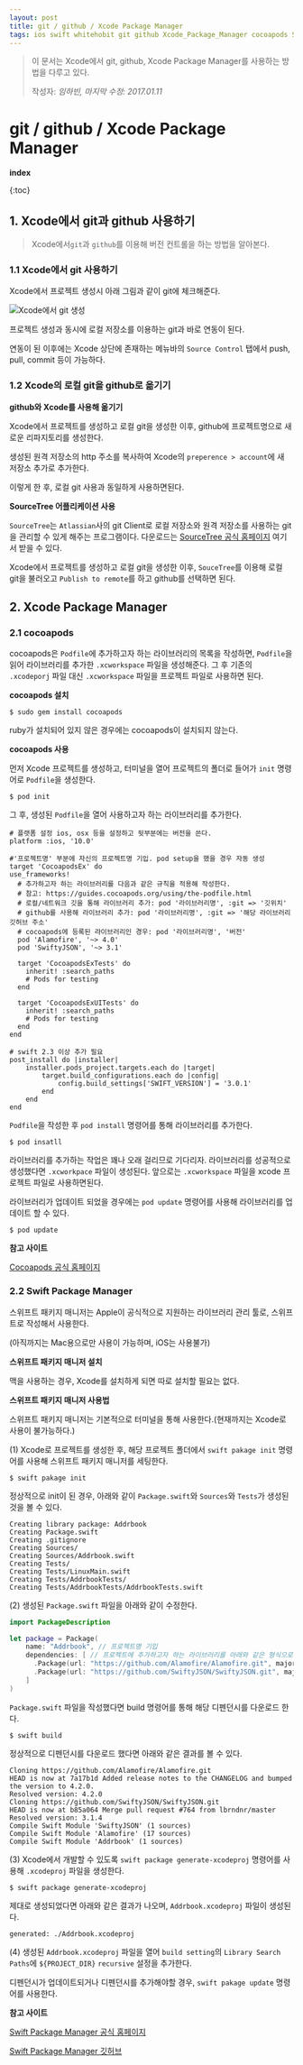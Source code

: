 ```yaml
---
layout: post
title: git / github / Xcode Package Manager
tags: ios swift whitehobit git github Xcode_Package_Manager cocoapods Swift_Package_Manager
---
```

> 이 문서는 Xcode에서 git, github, Xcode Package Manager를 사용하는 방법을 다루고 있다.
>
> 작성자: *임하빈, 마지막 수정: 2017.01.11*

# git / github / Xcode Package Manager

**index**

{:toc}

## 1. Xcode에서 git과 github 사용하기 

> Xcode에서`git`과 `github`를 이용해 버전 컨트롤을 하는 방법을 알아본다.

### 1.1 Xcode에서 git 사용하기

Xcode에서 프로젝트 생성시 아래 그림과 같이 git에 체크해준다.

![Xcode에서 git 생성](https://github.com/whitehobbit/CocoapodsEx/blob/master/iOS%20Study/git.png?raw=true)

프로젝트 생성과 동시에 로컬 저장소를 이용하는 git과 바로 연동이 된다.

연동이 된 이후에는 Xcode 상단에 존재하는 메뉴바의 `Source Control` 탭에서 push, pull, commit 등이 가능하다.



### 1.2 Xcode의 로컬 git을 github로 옮기기

**github와 Xcode를 사용해 옮기기**

Xcode에서 프로젝트를 생성하고 로컬 git을 생성한 이후, github에 프로젝트명으로 새로운 리파지토리를 생성한다. 

생성된 원격 저장소의 http 주소를 복사하여 Xcode의 `preperence > account`에 새 저장소 추가로 추가한다.

이렇게 한 후, 로컬 git 사용과 동일하게 사용하면된다.

**SourceTree 어플리케이션 사용**

`SourceTree`는 `Atlassian`사의 git Client로 로컬 저장소와 원격 저장소를 사용하는 git을 관리할 수 있게 해주는 프로그램이다. 다운로드는  [SourceTree 공식 홈페이지][2] 여기서 받을 수 있다.

Xcode에서 프로젝트를 생성하고 로컬 git을 생성한 이후, `SouceTree`를 이용해 로컬 git을 불러오고 `Publish to remote`를 하고 github를 선택하면 된다. 



## 2. Xcode Package Manager

### 2.1 cocoapods

cocoapods은 `Podfile`에 추가하고자 하는 라이브러리의 목록을 작성하면, `Podfile`을 읽어 라이브러리를 추가한 `.xcworkspace` 파일을 생성해준다. 그 후 기존의 `.xcodeporj` 파일 대신 `.xcworkspace` 파일을 프로젝트 파일로 사용하면 된다.

**cocoapods 설치**

```shell
$ sudo gem install cocoapods
```

ruby가 설치되어 있지 않은 경우에는 cocoapods이 설치되지 않는다.

**cocoapods 사용**

먼저 Xcode 프로젝트를 생성하고, 터미널을 열어 프로젝트의 폴더로 들어가 `init` 명령어로 `Podfile`을 생성한다.

```shell
$ pod init
```

그 후, 생성된 `Podfile`을 열어 사용하고자 하는 라이브러리를 추가한다.

```
# 플랫폼 설정 ios, osx 등을 설정하고 뒷부분에는 버전을 쓴다. 
platform :ios, '10.0' 

#'프로젝트명' 부분에 자신의 프로젝트명 기입. pod setup을 했을 경우 자동 생성
target 'CocoapodsEx' do 
use_frameworks!
  # 추가하고자 하는 라이브러리를 다음과 같은 규칙을 적용해 작성한다.
  # 참고: https://guides.cocoapods.org/using/the-podfile.html
  # 로컬/네트워크 깃을 통해 라이브러리 추가: pod '라이브러리명', :git => '깃위치'
  # github를 사용해 라이브러리 추가: pod '라이브러리명', :git => '해당 라이브러리 깃허브 주소'
  # cocoapods에 등록된 라이브러리인 경우: pod '라이브러리명', '버전'
  pod 'Alamofire', '~> 4.0'
  pod 'SwiftyJSON', '~> 3.1'

  target 'CocoapodsExTests' do
    inherit! :search_paths
    # Pods for testing
  end

  target 'CocoapodsExUITests' do
    inherit! :search_paths
    # Pods for testing
  end
end

# swift 2.3 이상 추가 필요
post_install do |installer|
    installer.pods_project.targets.each do |target|
        target.build_configurations.each do |config|
            config.build_settings['SWIFT_VERSION'] = '3.0.1'
        end
    end
end
```

`Podfile`을 작성한 후 `pod install` 명령어를 통해 라이브러리를 추가한다.

``` shell
$ pod insatll
```

라이브러리를 추가하는 작업은 꽤나 오래 걸리므로 기다리자. 라이브러리를 성공적으로 생성했다면 `.xcworkpace` 파일이 생성된다. 앞으로는 `.xcworkspace` 파일을 xcode 프로젝트 파일로 사용하면된다.

라이브러리가 업데이트 되었을 경우에는 `pod update` 명령어를 사용해 라이브러리를 업데이트 할 수 있다.

```shell
$ pod update
```



**참고 사이트**

[Cocoapods 공식 홈페이지][3]



### 2.2 Swift Package Manager

스위프트 패키지 매니저는 Apple이 공식적으로 지원하는 라이브러리 관리 툴로, 스위프트로 작성해서 사용한다.

(아직까지는 Mac용으로만 사용이 가능하며, iOS는 사용불가)

**스위프트 패키지 매니저 설치**

맥을 사용하는 경우, Xcode를 설치하게 되면 따로 설치할 필요는 없다.

**스위프트 패키지 매니저 사용법**

스위프트 패키지 매니저는 기본적으로 터미널을 통해 사용한다.(현재까지는 Xcode로 사용이 불가능하다.)

(1) Xcode로 프로젝트를 생성한 후, 해당 프로젝트 폴더에서 `swift pakage init` 명령어를 사용해 스위프트 패키지 매니저를 세팅한다.

``` shell
$ swift pakage init
```

정상적으로 init이 된 경우, 아래와 같이 `Package.swift`와 `Sources`와 `Tests`가 생성된 것을 볼 수 있다.

``` shell
Creating library package: Addrbook
Creating Package.swift
Creating .gitignore
Creating Sources/
Creating Sources/Addrbook.swift
Creating Tests/
Creating Tests/LinuxMain.swift
Creating Tests/AddrbookTests/
Creating Tests/AddrbookTests/AddrbookTests.swift
```

(2) 생성된 `Package.swift` 파일을 아래와 같이 수정한다.

``` swift
import PackageDescription

let package = Package(
	name: "Addrbook", // 프로젝트명 기입
	dependencies: [ // 프로젝트에 추가하고자 하는 라이브러리를 아래와 같은 형식으로 추가
      .Package(url: "https://github.com/Alamofire/Alamofire.git", majorVersion: 4, minor: 2),
      .Package(url: "https://github.com/SwiftyJSON/SwiftyJSON.git", majorVersion: 3, minor: 1)
	]
)
```

`Package.swift` 파일을 작성했다면 build 명령어를 통해 해당 디펜던시를 다운로드 한다.

``` shell
$ swift build
```

정상적으로 디펜던시를 다운로드 했다면 아래와 같은 결과를 볼 수 있다.

```shell
Cloning https://github.com/Alamofire/Alamofire.git
HEAD is now at 7a17b1d Added release notes to the CHANGELOG and bumped the version to 4.2.0.
Resolved version: 4.2.0
Cloning https://github.com/SwiftyJSON/SwiftyJSON.git
HEAD is now at b85a064 Merge pull request #764 from lbrndnr/master
Resolved version: 3.1.4
Compile Swift Module 'SwiftyJSON' (1 sources)
Compile Swift Module 'Alamofire' (17 sources)
Compile Swift Module 'Addrbook' (1 sources)
```

(3) Xcode에서 개발할 수 있도록 `swift package generate-xcodeproj` 명령어를 사용해 `.xcodeproj` 파일을 생성한다.

``` shell
$ swift package generate-xcodeproj
```

제대로 생성되었다면 아래와 같은 결과가 나오며, `Addrbook.xcodeproj` 파일이 생성된다.

``` shell
generated: ./Addrbook.xcodeproj
```

(4) 생성된 `Addrbook.xcodeproj` 파일을 열어 `build setting`의 `Library Search Paths`에 `${PROJECT_DIR}` `recursive` 설정을 추가한다.

디펜던시가 업데이트되거나 디펜던시를 추가해야할 경우, `swift pakage update` 명령어를 사용한다.

**참고 사이트**

[Swift Package Manager 공식 홈페이지][4]

[Swift Package Manager 깃허브][5]

[1]:http://github.com/whitehobbit/cocoapodsEx	"소스 코드"
[2]:https://www.sourcetreeapp.com/	"SourceTree 공식 홈페이지"
[3]:https://cocoapods.org	"Cocoapods 공식 홈페이지"
[4]: https://swift.org/package-manager/	"Swift Package Manager 공식 홈페이지"
[5]:https://github.com/apple/swift-package-manager	"Swift Package Manager github"




